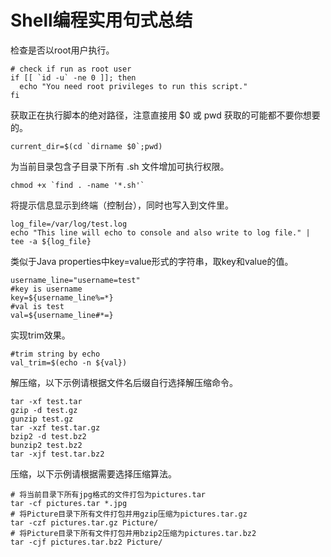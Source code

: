 # Shell编程实用句式总结

检查是否以root用户执行。
```shell
# check if run as root user
if [[ `id -u` -ne 0 ]]; then
  echo "You need root privileges to run this script."
fi
```

获取正在执行脚本的绝对路径，注意直接用 $0 或 pwd 获取的可能都不要你想要的。
```shell
current_dir=$(cd `dirname $0`;pwd)
```

为当前目录包含子目录下所有 .sh 文件增加可执行权限。
```shell
chmod +x `find . -name '*.sh'`
```

将提示信息显示到终端（控制台），同时也写入到文件里。
```shell
log_file=/var/log/test.log
echo "This line will echo to console and also write to log file." | tee -a ${log_file}
```

类似于Java properties中key=value形式的字符串，取key和value的值。
```shell
username_line="username=test"
#key is username
key=${username_line%=*}
#val is test
val=${username_line#*=}
```

实现trim效果。
```shell
#trim string by echo
val_trim=$(echo -n ${val})
```

解压缩，以下示例请根据文件名后缀自行选择解压缩命令。
```shell
tar -xf test.tar
gzip -d test.gz
gunzip test.gz
tar -xzf test.tar.gz
bzip2 -d test.bz2
bunzip2 test.bz2
tar -xjf test.tar.bz2
```

压缩，以下示例请根据需要选择压缩算法。
```shell
# 将当前目录下所有jpg格式的文件打包为pictures.tar
tar -cf pictures.tar *.jpg
# 将Picture目录下所有文件打包并用gzip压缩为pictures.tar.gz
tar -czf pictures.tar.gz Picture/
# 将Picture目录下所有文件打包并用bzip2压缩为pictures.tar.bz2
tar -cjf pictures.tar.bz2 Picture/
```
